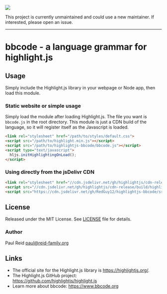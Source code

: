 ![](https://badgen.net/badge/status/seeking%20maintainer/orange)

This project is currently unmaintained and could use a new maintainer.  If interested, please open an issue.

---

# bbcode - a language grammar for highlight.js


## Usage

Simply include the Highlight.js library in your webpage or Node app, then load this module.

### Static website or simple usage

Simply load the module after loading Highlight.js.  The file you want is `bbcode.js` in the root directory.  This module is just a CDN build of the language, so it will register itself as the Javascript is loaded.

```html
<link rel="stylesheet" href="/path/to/styles/default.css">
<script src="/path/to/highlight.min.js"></script>
<script src="/path/to/highlightjs-bbcode/bbcode.js"></script>
<script type="text/javascript">
  hljs.initHighlightingOnLoad();
</script>
```

### Using directly from the jsDelivr CDN

```html
<link rel="stylesheet" href="//cdn.jsdelivr.net/gh/highlightjs/cdn-release/build/styles/default.min.css">
<script src="//cdn.jsdelivr.net/gh/highlightjs/cdn-release/build/highlight.min.js"></script>
<script src="https://cdn.jsdelivr.net/gh/RedGuy12/highlightjs-bbcode/src/bbcode.min.js"></script>
```


## License

Released under the MIT License. See [LICENSE][1] file for details.

### Author

Paul Reid <paul@reid-family.org>

## Links

- The official site for the Highlight.js library is <https://highlightjs.org/>.
- The Highlight.js GitHub project: <https://github.com/highlightjs/highlight.js>
- Learn more about bbcode: <https://www.bbcode.org>

[1]: https://github.com/RedGuy12/highlightjs-bbcode/blob/master/LICENSE
